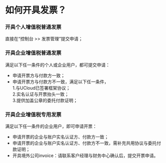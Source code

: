 # 如何开具发票？



### 开具个人增值税普通发票

直接在“控制台 \>\> 发票管理”提交申请；  

### 开具企业增值税普通发票

满足以下任一条件的个人或企业用户，都可提交申请：

  - 申请开票方与付款方一致；  
  - 申请开票方与付款方不一致，满足以下任一条件，\
    1.与UCloud已签署框架协议；  
    2.实名认证与开票抬头一致；  
    3.提供加盖公章的委托付款证明；  
        
### 开具企业增值税专用发票

满足以下任一条件的企业用户，即可申请开票：

  - 申请开票的企业与账户实名认证方、付款方一致；  
  - 申请开票的企业与账户实名认证方、付款方不一致，需补充共用协议与委托付款证明；  
  - 开具境外公司invoice：请联系客户经理与财务中心确认后，提交开票申请。

